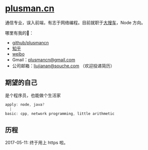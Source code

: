 # [plusman.cn][l1]
通信专业，误入前端，有志于网络编程。目前就职于[大搜车][l2]，Node 方向。  

哪里有我的👣：

* [github/plusmancn](https://github.com/plusmancn/)
* [知乎](https://www.zhihu.com/people/liu-jia-nan-90)
* [weibo](http://weibo.com/plusmancn)
* Gmail：plusmancn@gmail.com
* 公司邮箱：liujianan@souche.com （欢迎投递简历）

## 期望的自己
是个程序员，也能做个生活家
```javascript
apply: node, java?
  |
basic: cpp, network programming, little arithmetic
```

## 历程
2017-05-11: 终于用上 https 啦。  

[l1]: http://plusman.cn "我的博客"
[l2]: http://souche.com/ "souche.com"
